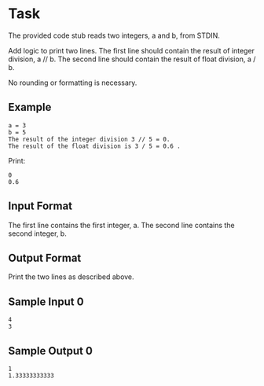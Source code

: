 # Task
The provided code stub reads two integers, a and b, from STDIN.

Add logic to print two lines. The first line should contain the result of integer division, a // b. The second line should contain the result of float division, a / b.

No rounding or formatting is necessary.

## Example
```
a = 3
b = 5
The result of the integer division 3 // 5 = 0.
The result of the float division is 3 / 5 = 0.6 .
```
Print:
```
0
0.6
```

## Input Format
The first line contains the first integer, a.
The second line contains the second integer, b.

## Output Format
Print the two lines as described above.

## Sample Input 0
```
4
3
```
## Sample Output 0
```
1
1.33333333333
```
